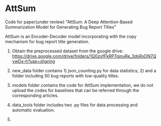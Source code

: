 # AttSum

Code for paper(under review) "AttSum: A Deep Attention-Based Summarization Model for Generating Bug Report Titles"

AttSum is an Encoder-Decoder model incorporating with the copy mechanism for bug report title generation.

1. Obtain the preprocessed dataset from the google drive: https://drive.google.com/drive/folders/1Q0zxfFkRP7qjnuRe_3dsRxDN7QywDx-h?usp=sharing

2. new_data folder contains 1) json_counting.py for data statistics; 2) and a folder including 50 bug reports with low-quality titles.

3. models folder contains the code for AttSum implementation, we do not upload the codes for baselines that can be referred through the corresponding articles.

4. data_tools folder includes two .py files for data processing and automatic evaluation.

5.
